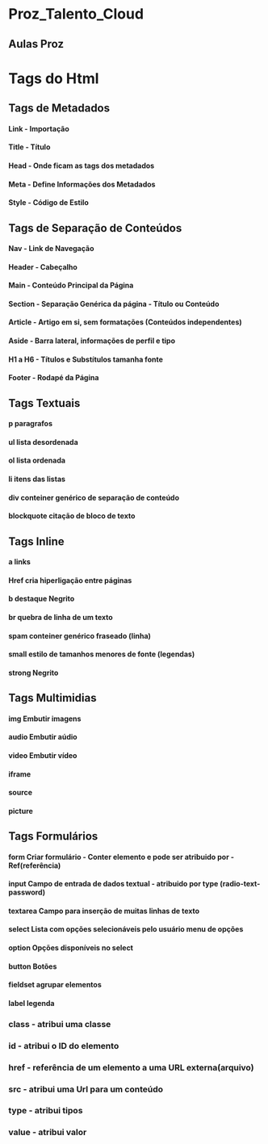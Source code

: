 # Proz_Talento_Cloud
## Aulas Proz

# Tags do Html

## Tags de Metadados
#### Link - Importação
#### Title - Título
#### Head - Onde ficam as tags dos metadados
#### Meta - Define Informações dos Metadados
#### Style - Código de Estilo

## Tags de Separação de Conteúdos
#### Nav - Link de Navegação
#### Header - Cabeçalho
#### Main - Conteúdo Principal da Página
#### Section - Separação Genérica da página - Título ou Conteúdo
#### Article - Artigo em si, sem formatações (Conteúdos independentes)
#### Aside - Barra lateral, informações de perfil e tipo
#### H1 a H6 - Títulos e Substítulos tamanha fonte
#### Footer - Rodapé da Página

## Tags Textuais
#### p paragrafos
#### ul lista desordenada
#### ol lista ordenada
#### li itens das listas
#### div conteiner genérico de separação de conteúdo
#### blockquote citação de bloco de texto

## Tags Inline
#### a links
#### Href cria hiperligação entre páginas
#### b destaque Negrito
#### br quebra de linha de um texto
#### spam conteiner genérico fraseado (linha)
#### small estilo de tamanhos menores de fonte (legendas)
#### strong Negrito

## Tags Multimidias
#### img Embutir imagens
#### audio Embutir aúdio
#### video Embutir vídeo
#### iframe 
#### source
#### picture

## Tags Formulários
#### form Criar formulário - Conter elemento e pode ser atribuido por - Ref(referência)
#### input Campo de entrada de dados textual - atribuido por type (radio-text-password)
#### textarea Campo para inserção de muitas linhas de texto
#### select Lista com opções selecionáveis pelo usuário menu de opções
#### option Opções disponíveis no select  
#### button Botões
#### fieldset agrupar elementos
#### label legenda

### class - atribui uma classe
### id - atribui o ID do elemento
### href - referência de um elemento a uma URL externa(arquivo)
### src - atribui uma Url para um conteúdo
### type - atribui tipos
### value - atribui valor
